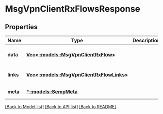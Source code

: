 # MsgVpnClientRxFlowsResponse

## Properties
Name | Type | Description | Notes
------------ | ------------- | ------------- | -------------
**data** | [**Vec<::models::MsgVpnClientRxFlow>**](MsgVpnClientRxFlow.md) |  | [optional] [default to null]
**links** | [**Vec<::models::MsgVpnClientRxFlowLinks>**](MsgVpnClientRxFlowLinks.md) |  | [optional] [default to null]
**meta** | [***::models::SempMeta**](SempMeta.md) |  | [default to null]

[[Back to Model list]](../README.md#documentation-for-models) [[Back to API list]](../README.md#documentation-for-api-endpoints) [[Back to README]](../README.md)


